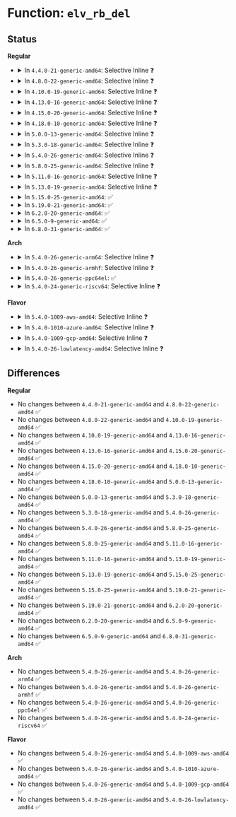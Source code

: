 # Function: <code>elv_rb_del</code>

## Status
<b>Regular</b>
<ul>
<li>
<details>
<summary>In <code>4.4.0-21-generic-amd64</code>: Selective Inline ❓</summary>

```c
void elv_rb_del(struct rb_root * root, struct request * rq)
```

```json
{
  "name": "elv_rb_del",
  "collision_type": "Unique Global",
  "inline_type": "Selective",
  "funcs": [
    {
      "addr": 18446744071582727312,
      "name": "elv_rb_del",
      "external": true,
      "loc": "block/elevator.c:318",
      "file": "block/elevator.c",
      "inline": "not declared, inlined",
      "caller_inline": [],
      "caller_func": [
        "block/deadline-iosched.c:deadline_merged_request",
        "block/deadline-iosched.c:deadline_dispatch_requests",
        "block/deadline-iosched.c:deadline_merged_requests",
        "block/cfq-iosched.c:cfq_remove_request"
      ]
    }
  ],
  "symbols": [
    {
      "addr": 18446744071582727312,
      "name": "elv_rb_del",
      "section": ".text",
      "bind": "STB_GLOBAL",
      "size": 56
    }
  ]
}
```
</details>
</li>
<li>
<details>
<summary>In <code>4.8.0-22-generic-amd64</code>: Selective Inline ❓</summary>

```c
void elv_rb_del(struct rb_root * root, struct request * rq)
```

```json
{
  "name": "elv_rb_del",
  "collision_type": "Unique Global",
  "inline_type": "Selective",
  "funcs": [
    {
      "addr": 18446744071583004816,
      "name": "elv_rb_del",
      "external": true,
      "loc": "block/elevator.c:318",
      "file": "block/elevator.c",
      "inline": "not declared, inlined",
      "caller_inline": [],
      "caller_func": [
        "block/deadline-iosched.c:deadline_dispatch_requests",
        "block/deadline-iosched.c:deadline_merged_requests",
        "block/deadline-iosched.c:deadline_merged_request",
        "block/cfq-iosched.c:cfq_remove_request"
      ]
    }
  ],
  "symbols": [
    {
      "addr": 18446744071583004816,
      "name": "elv_rb_del",
      "section": ".text",
      "bind": "STB_GLOBAL",
      "size": 56
    }
  ]
}
```
</details>
</li>
<li>
<details>
<summary>In <code>4.10.0-19-generic-amd64</code>: Selective Inline ❓</summary>

```c
void elv_rb_del(struct rb_root * root, struct request * rq)
```

```json
{
  "name": "elv_rb_del",
  "collision_type": "Unique Global",
  "inline_type": "Selective",
  "funcs": [
    {
      "addr": 18446744071583109184,
      "name": "elv_rb_del",
      "external": true,
      "loc": "block/elevator.c:318",
      "file": "block/elevator.c",
      "inline": "not declared, inlined",
      "caller_inline": [],
      "caller_func": [
        "block/deadline-iosched.c:deadline_dispatch_requests",
        "block/deadline-iosched.c:deadline_merged_requests",
        "block/deadline-iosched.c:deadline_merged_request",
        "block/cfq-iosched.c:cfq_remove_request"
      ]
    }
  ],
  "symbols": [
    {
      "addr": 18446744071583109184,
      "name": "elv_rb_del",
      "section": ".text",
      "bind": "STB_GLOBAL",
      "size": 56
    }
  ]
}
```
</details>
</li>
<li>
<details>
<summary>In <code>4.13.0-16-generic-amd64</code>: Selective Inline ❓</summary>

```c
void elv_rb_del(struct rb_root * root, struct request * rq)
```

```json
{
  "name": "elv_rb_del",
  "collision_type": "Unique Global",
  "inline_type": "Selective",
  "funcs": [
    {
      "addr": 18446744071583164944,
      "name": "elv_rb_del",
      "external": true,
      "loc": "block/elevator.c:344",
      "file": "block/elevator.c",
      "inline": "not declared, inlined",
      "caller_inline": [],
      "caller_func": [
        "block/deadline-iosched.c:deadline_dispatch_requests",
        "block/deadline-iosched.c:deadline_merged_requests",
        "block/deadline-iosched.c:deadline_merged_request",
        "block/cfq-iosched.c:cfq_remove_request"
      ]
    }
  ],
  "symbols": [
    {
      "addr": 18446744071583164944,
      "name": "elv_rb_del",
      "section": ".text",
      "bind": "STB_GLOBAL",
      "size": 56
    }
  ]
}
```
</details>
</li>
<li>
<details>
<summary>In <code>4.15.0-20-generic-amd64</code>: Selective Inline ❓</summary>

```c
void elv_rb_del(struct rb_root * root, struct request * rq)
```

```json
{
  "name": "elv_rb_del",
  "collision_type": "Unique Global",
  "inline_type": "Selective",
  "funcs": [
    {
      "addr": 18446744071583339744,
      "name": "elv_rb_del",
      "external": true,
      "loc": "block/elevator.c:361",
      "file": "block/elevator.c",
      "inline": "not declared, inlined",
      "caller_inline": [],
      "caller_func": [
        "block/deadline-iosched.c:deadline_dispatch_requests",
        "block/deadline-iosched.c:deadline_merged_requests",
        "block/deadline-iosched.c:deadline_merged_request",
        "block/cfq-iosched.c:cfq_remove_request"
      ]
    }
  ],
  "symbols": [
    {
      "addr": 18446744071583339744,
      "name": "elv_rb_del",
      "section": ".text",
      "bind": "STB_GLOBAL",
      "size": 56
    }
  ]
}
```
</details>
</li>
<li>
<details>
<summary>In <code>4.18.0-10-generic-amd64</code>: Selective Inline ❓</summary>

```c
void elv_rb_del(struct rb_root * root, struct request * rq)
```

```json
{
  "name": "elv_rb_del",
  "collision_type": "Unique Global",
  "inline_type": "Selective",
  "funcs": [
    {
      "addr": 18446744071583547696,
      "name": "elv_rb_del",
      "external": true,
      "loc": "block/elevator.c:330",
      "file": "block/elevator.c",
      "inline": "not declared, inlined",
      "caller_inline": [],
      "caller_func": [
        "block/deadline-iosched.c:deadline_dispatch_requests",
        "block/deadline-iosched.c:deadline_merged_requests",
        "block/deadline-iosched.c:deadline_merged_request",
        "block/cfq-iosched.c:cfq_remove_request"
      ]
    }
  ],
  "symbols": [
    {
      "addr": 18446744071583547696,
      "name": "elv_rb_del",
      "section": ".text",
      "bind": "STB_GLOBAL",
      "size": 47
    }
  ]
}
```
</details>
</li>
<li>
<details>
<summary>In <code>5.0.0-13-generic-amd64</code>: Selective Inline ❓</summary>

```c
void elv_rb_del(struct rb_root * root, struct request * rq)
```

```json
{
  "name": "elv_rb_del",
  "collision_type": "Unique Global",
  "inline_type": "Selective",
  "funcs": [
    {
      "addr": 18446744071583670688,
      "name": "elv_rb_del",
      "external": true,
      "loc": "block/elevator.c:265",
      "file": "block/elevator.c",
      "inline": "not declared, inlined",
      "caller_inline": [],
      "caller_func": [
        "block/mq-deadline.c:dd_request_merged",
        "block/mq-deadline.c:deadline_remove_request"
      ]
    }
  ],
  "symbols": [
    {
      "addr": 18446744071583670688,
      "name": "elv_rb_del",
      "section": ".text",
      "bind": "STB_GLOBAL",
      "size": 47
    }
  ]
}
```
</details>
</li>
<li>
<details>
<summary>In <code>5.3.0-18-generic-amd64</code>: Selective Inline ❓</summary>

```c
void elv_rb_del(struct rb_root * root, struct request * rq)
```

```json
{
  "name": "elv_rb_del",
  "collision_type": "Unique Global",
  "inline_type": "Selective",
  "funcs": [
    {
      "addr": 18446744071583859312,
      "name": "elv_rb_del",
      "external": true,
      "loc": "block/elevator.c:266",
      "file": "block/elevator.c",
      "inline": "not declared, inlined",
      "caller_inline": [],
      "caller_func": [
        "block/mq-deadline.c:dd_request_merged",
        "block/mq-deadline.c:deadline_remove_request"
      ]
    }
  ],
  "symbols": [
    {
      "addr": 18446744071583859312,
      "name": "elv_rb_del",
      "section": ".text",
      "bind": "STB_GLOBAL",
      "size": 47
    }
  ]
}
```
</details>
</li>
<li>
<details>
<summary>In <code>5.4.0-26-generic-amd64</code>: Selective Inline ❓</summary>

```c
void elv_rb_del(struct rb_root * root, struct request * rq)
```

```json
{
  "name": "elv_rb_del",
  "collision_type": "Unique Global",
  "inline_type": "Selective",
  "funcs": [
    {
      "addr": 18446744071583961952,
      "name": "elv_rb_del",
      "external": true,
      "loc": "block/elevator.c:276",
      "file": "block/elevator.c",
      "inline": "not declared, inlined",
      "caller_inline": [],
      "caller_func": [
        "block/mq-deadline.c:dd_request_merged",
        "block/mq-deadline.c:deadline_remove_request"
      ]
    }
  ],
  "symbols": [
    {
      "addr": 18446744071583961952,
      "name": "elv_rb_del",
      "section": ".text",
      "bind": "STB_GLOBAL",
      "size": 47
    }
  ]
}
```
</details>
</li>
<li>
<details>
<summary>In <code>5.8.0-25-generic-amd64</code>: Selective Inline ❓</summary>

```c
void elv_rb_del(struct rb_root * root, struct request * rq)
```

```json
{
  "name": "elv_rb_del",
  "collision_type": "Unique Global",
  "inline_type": "Selective",
  "funcs": [
    {
      "addr": 18446744071584349872,
      "name": "elv_rb_del",
      "external": true,
      "loc": "block/elevator.c:276",
      "file": "block/elevator.c",
      "inline": "not declared, inlined",
      "caller_inline": [],
      "caller_func": [
        "block/mq-deadline.c:dd_request_merged",
        "block/mq-deadline.c:deadline_remove_request"
      ]
    }
  ],
  "symbols": [
    {
      "addr": 18446744071584349872,
      "name": "elv_rb_del",
      "section": ".text",
      "bind": "STB_GLOBAL",
      "size": 47
    }
  ]
}
```
</details>
</li>
<li>
<details>
<summary>In <code>5.11.0-16-generic-amd64</code>: Selective Inline ❓</summary>

```c
void elv_rb_del(struct rb_root * root, struct request * rq)
```

```json
{
  "name": "elv_rb_del",
  "collision_type": "Unique Global",
  "inline_type": "Selective",
  "funcs": [
    {
      "addr": 18446744071584466512,
      "name": "elv_rb_del",
      "external": true,
      "loc": "block/elevator.c:275",
      "file": "block/elevator.c",
      "inline": "not declared, inlined",
      "caller_inline": [],
      "caller_func": [
        "block/mq-deadline.c:dd_request_merged",
        "block/mq-deadline.c:deadline_remove_request"
      ]
    }
  ],
  "symbols": [
    {
      "addr": 18446744071584466512,
      "name": "elv_rb_del",
      "section": ".text",
      "bind": "STB_GLOBAL",
      "size": 47
    }
  ]
}
```
</details>
</li>
<li>
<details>
<summary>In <code>5.13.0-19-generic-amd64</code>: Selective Inline ❓</summary>

```c
void elv_rb_del(struct rb_root * root, struct request * rq)
```

```json
{
  "name": "elv_rb_del",
  "collision_type": "Unique Global",
  "inline_type": "Selective",
  "funcs": [
    {
      "addr": 18446744071584501472,
      "name": "elv_rb_del",
      "external": true,
      "loc": "block/elevator.c:275",
      "file": "block/elevator.c",
      "inline": "not declared, inlined",
      "caller_inline": [],
      "caller_func": [
        "block/mq-deadline.c:dd_request_merged",
        "block/mq-deadline.c:deadline_remove_request"
      ]
    }
  ],
  "symbols": [
    {
      "addr": 18446744071584501472,
      "name": "elv_rb_del",
      "section": ".text",
      "bind": "STB_GLOBAL",
      "size": 47
    }
  ]
}
```
</details>
</li>
<li>
<details>
<summary>In <code>5.15.0-25-generic-amd64</code>: ✅</summary>

```c
void elv_rb_del(struct rb_root * root, struct request * rq)
```

```json
{
  "name": "elv_rb_del",
  "collision_type": "Unique Global",
  "inline_type": "No",
  "funcs": [
    {
      "addr": 18446744071584911824,
      "name": "elv_rb_del",
      "external": true,
      "loc": "block/elevator.c:275",
      "file": "block/elevator.c",
      "inline": "seen, unknown",
      "caller_inline": [],
      "caller_func": [
        "block/mq-deadline.c:dd_request_merged",
        "block/mq-deadline.c:deadline_remove_request"
      ]
    }
  ],
  "symbols": [
    {
      "addr": 18446744071584911824,
      "name": "elv_rb_del",
      "section": ".text",
      "bind": "STB_GLOBAL",
      "size": 47
    }
  ]
}
```
</details>
</li>
<li>
<details>
<summary>In <code>5.19.0-21-generic-amd64</code>: ✅</summary>

```c
void elv_rb_del(struct rb_root * root, struct request * rq)
```

```json
{
  "name": "elv_rb_del",
  "collision_type": "Unique Global",
  "inline_type": "No",
  "funcs": [
    {
      "addr": 18446744071585612800,
      "name": "elv_rb_del",
      "external": true,
      "loc": "block/elevator.c:280",
      "file": "block/elevator.c",
      "inline": "seen, unknown",
      "caller_inline": [],
      "caller_func": [
        "block/mq-deadline.c:dd_request_merged",
        "block/mq-deadline.c:deadline_remove_request"
      ]
    }
  ],
  "symbols": [
    {
      "addr": 18446744071585612800,
      "name": "elv_rb_del",
      "section": ".text",
      "bind": "STB_GLOBAL",
      "size": 64
    }
  ]
}
```
</details>
</li>
<li>
<details>
<summary>In <code>6.2.0-20-generic-amd64</code>: ✅</summary>

```c
void elv_rb_del(struct rb_root * root, struct request * rq)
```

```json
{
  "name": "elv_rb_del",
  "collision_type": "Unique Global",
  "inline_type": "No",
  "funcs": [
    {
      "addr": 18446744071586382080,
      "name": "elv_rb_del",
      "external": true,
      "loc": "block/elevator.c:248",
      "file": "block/elevator.c",
      "inline": "seen, unknown",
      "caller_inline": [],
      "caller_func": [
        "block/mq-deadline.c:dd_request_merged",
        "block/mq-deadline.c:deadline_remove_request"
      ]
    }
  ],
  "symbols": [
    {
      "addr": 18446744071586382080,
      "name": "elv_rb_del",
      "section": ".text",
      "bind": "STB_GLOBAL",
      "size": 64
    }
  ]
}
```
</details>
</li>
<li>
<details>
<summary>In <code>6.5.0-9-generic-amd64</code>: ✅</summary>

```c
void elv_rb_del(struct rb_root * root, struct request * rq)
```

```json
{
  "name": "elv_rb_del",
  "collision_type": "Unique Global",
  "inline_type": "No",
  "funcs": [
    {
      "addr": 18446744071586628400,
      "name": "elv_rb_del",
      "external": true,
      "loc": "block/elevator.c:248",
      "file": "block/elevator.c",
      "inline": "seen, unknown",
      "caller_inline": [],
      "caller_func": [
        "block/mq-deadline.c:__dd_dispatch_request",
        "block/mq-deadline.c:dd_merged_requests",
        "block/mq-deadline.c:dd_request_merged"
      ]
    }
  ],
  "symbols": [
    {
      "addr": 18446744071586628400,
      "name": "elv_rb_del",
      "section": ".text",
      "bind": "STB_GLOBAL",
      "size": 64
    }
  ]
}
```
</details>
</li>
<li>
<details>
<summary>In <code>6.8.0-31-generic-amd64</code>: ✅</summary>

```c
void elv_rb_del(struct rb_root * root, struct request * rq)
```

```json
{
  "name": "elv_rb_del",
  "collision_type": "Unique Global",
  "inline_type": "No",
  "funcs": [
    {
      "addr": 18446744071586899232,
      "name": "elv_rb_del",
      "external": true,
      "loc": "block/elevator.c:248",
      "file": "block/elevator.c",
      "inline": "seen, unknown",
      "caller_inline": [],
      "caller_func": [
        "block/mq-deadline.c:__dd_dispatch_request",
        "block/mq-deadline.c:dd_merged_requests",
        "block/mq-deadline.c:dd_request_merged"
      ]
    }
  ],
  "symbols": [
    {
      "addr": 18446744071586899232,
      "name": "elv_rb_del",
      "section": ".text",
      "bind": "STB_GLOBAL",
      "size": 64
    }
  ]
}
```
</details>
</li>
</ul>
<b>Arch</b>
<ul>
<li>
<details>
<summary>In <code>5.4.0-26-generic-arm64</code>: Selective Inline ❓</summary>

```c
void elv_rb_del(struct rb_root * root, struct request * rq)
```

```json
{
  "name": "elv_rb_del",
  "collision_type": "Unique Global",
  "inline_type": "Selective",
  "funcs": [
    {
      "addr": 18446603336495784720,
      "name": "elv_rb_del",
      "external": true,
      "loc": "block/elevator.c:276",
      "file": "block/elevator.c",
      "inline": "not declared, inlined",
      "caller_inline": [],
      "caller_func": [
        "block/mq-deadline.c:dd_request_merged",
        "block/mq-deadline.c:deadline_remove_request"
      ]
    }
  ],
  "symbols": [
    {
      "addr": 18446603336495784720,
      "name": "elv_rb_del",
      "section": ".text",
      "bind": "STB_GLOBAL",
      "size": 84
    }
  ]
}
```
</details>
</li>
<li>
<details>
<summary>In <code>5.4.0-26-generic-armhf</code>: Selective Inline ❓</summary>

```c
void elv_rb_del(struct rb_root * root, struct request * rq)
```

```json
{
  "name": "elv_rb_del",
  "collision_type": "Unique Global",
  "inline_type": "Selective",
  "funcs": [
    {
      "addr": 3229135840,
      "name": "elv_rb_del",
      "external": true,
      "loc": "block/elevator.c:276",
      "file": "block/elevator.c",
      "inline": "not declared, inlined",
      "caller_inline": [],
      "caller_func": [
        "block/mq-deadline.c:dd_request_merged",
        "block/mq-deadline.c:deadline_remove_request"
      ]
    }
  ],
  "symbols": [
    {
      "addr": 3229135840,
      "name": "elv_rb_del",
      "section": ".text",
      "bind": "STB_GLOBAL",
      "size": 64
    }
  ]
}
```
</details>
</li>
<li>
<details>
<summary>In <code>5.4.0-26-generic-ppc64el</code>: ✅</summary>

```c
void elv_rb_del(struct rb_root * root, struct request * rq)
```

```json
{
  "name": "elv_rb_del",
  "collision_type": "Unique Global",
  "inline_type": "No",
  "funcs": [
    {
      "addr": 13835058055289960896,
      "name": "elv_rb_del",
      "external": true,
      "loc": "block/elevator.c:276",
      "file": "block/elevator.c",
      "inline": "seen, unknown",
      "caller_inline": [],
      "caller_func": [
        "block/mq-deadline.c:dd_request_merged",
        "block/mq-deadline.c:deadline_remove_request"
      ]
    }
  ],
  "symbols": [
    {
      "addr": 13835058055289960896,
      "name": "elv_rb_del",
      "section": ".text",
      "bind": "STB_GLOBAL",
      "size": 108
    }
  ]
}
```
</details>
</li>
<li>
<details>
<summary>In <code>5.4.0-24-generic-riscv64</code>: Selective Inline ❓</summary>

```c
void elv_rb_del(struct rb_root * root, struct request * rq)
```

```json
{
  "name": "elv_rb_del",
  "collision_type": "Unique Global",
  "inline_type": "Selective",
  "funcs": [
    {
      "addr": 18446743936274927408,
      "name": "elv_rb_del",
      "external": true,
      "loc": "block/elevator.c:276",
      "file": "block/elevator.c",
      "inline": "not declared, inlined",
      "caller_inline": [],
      "caller_func": [
        "block/mq-deadline.c:dd_request_merged",
        "block/mq-deadline.c:deadline_remove_request"
      ]
    }
  ],
  "symbols": [
    {
      "addr": 18446743936274927408,
      "name": "elv_rb_del",
      "section": ".text",
      "bind": "STB_GLOBAL",
      "size": 70
    }
  ]
}
```
</details>
</li>
</ul>
<b>Flavor</b>
<ul>
<li>
<details>
<summary>In <code>5.4.0-1009-aws-amd64</code>: Selective Inline ❓</summary>

```c
void elv_rb_del(struct rb_root * root, struct request * rq)
```

```json
{
  "name": "elv_rb_del",
  "collision_type": "Unique Global",
  "inline_type": "Selective",
  "funcs": [
    {
      "addr": 18446744071583930688,
      "name": "elv_rb_del",
      "external": true,
      "loc": "block/elevator.c:276",
      "file": "block/elevator.c",
      "inline": "not declared, inlined",
      "caller_inline": [],
      "caller_func": [
        "block/mq-deadline.c:dd_request_merged",
        "block/mq-deadline.c:deadline_remove_request"
      ]
    }
  ],
  "symbols": [
    {
      "addr": 18446744071583930688,
      "name": "elv_rb_del",
      "section": ".text",
      "bind": "STB_GLOBAL",
      "size": 47
    }
  ]
}
```
</details>
</li>
<li>
<details>
<summary>In <code>5.4.0-1010-azure-amd64</code>: Selective Inline ❓</summary>

```c
void elv_rb_del(struct rb_root * root, struct request * rq)
```

```json
{
  "name": "elv_rb_del",
  "collision_type": "Unique Global",
  "inline_type": "Selective",
  "funcs": [
    {
      "addr": 18446744071583867632,
      "name": "elv_rb_del",
      "external": true,
      "loc": "block/elevator.c:276",
      "file": "block/elevator.c",
      "inline": "not declared, inlined",
      "caller_inline": [],
      "caller_func": [
        "block/mq-deadline.c:dd_request_merged",
        "block/mq-deadline.c:deadline_remove_request"
      ]
    }
  ],
  "symbols": [
    {
      "addr": 18446744071583867632,
      "name": "elv_rb_del",
      "section": ".text",
      "bind": "STB_GLOBAL",
      "size": 47
    }
  ]
}
```
</details>
</li>
<li>
<details>
<summary>In <code>5.4.0-1009-gcp-amd64</code>: Selective Inline ❓</summary>

```c
void elv_rb_del(struct rb_root * root, struct request * rq)
```

```json
{
  "name": "elv_rb_del",
  "collision_type": "Unique Global",
  "inline_type": "Selective",
  "funcs": [
    {
      "addr": 18446744071583914448,
      "name": "elv_rb_del",
      "external": true,
      "loc": "block/elevator.c:276",
      "file": "block/elevator.c",
      "inline": "not declared, inlined",
      "caller_inline": [],
      "caller_func": [
        "block/mq-deadline.c:dd_request_merged",
        "block/mq-deadline.c:deadline_remove_request"
      ]
    }
  ],
  "symbols": [
    {
      "addr": 18446744071583914448,
      "name": "elv_rb_del",
      "section": ".text",
      "bind": "STB_GLOBAL",
      "size": 47
    }
  ]
}
```
</details>
</li>
<li>
<details>
<summary>In <code>5.4.0-26-lowlatency-amd64</code>: Selective Inline ❓</summary>

```c
void elv_rb_del(struct rb_root * root, struct request * rq)
```

```json
{
  "name": "elv_rb_del",
  "collision_type": "Unique Global",
  "inline_type": "Selective",
  "funcs": [
    {
      "addr": 18446744071584015856,
      "name": "elv_rb_del",
      "external": true,
      "loc": "block/elevator.c:276",
      "file": "block/elevator.c",
      "inline": "not declared, inlined",
      "caller_inline": [],
      "caller_func": [
        "block/mq-deadline.c:dd_request_merged",
        "block/mq-deadline.c:deadline_remove_request"
      ]
    }
  ],
  "symbols": [
    {
      "addr": 18446744071584015856,
      "name": "elv_rb_del",
      "section": ".text",
      "bind": "STB_GLOBAL",
      "size": 47
    }
  ]
}
```
</details>
</li>
</ul>

## Differences
<b>Regular</b>
<ul>
<li>
No changes between <code>4.4.0-21-generic-amd64</code> and <code>4.8.0-22-generic-amd64</code> ✅
</li>
<li>
No changes between <code>4.8.0-22-generic-amd64</code> and <code>4.10.0-19-generic-amd64</code> ✅
</li>
<li>
No changes between <code>4.10.0-19-generic-amd64</code> and <code>4.13.0-16-generic-amd64</code> ✅
</li>
<li>
No changes between <code>4.13.0-16-generic-amd64</code> and <code>4.15.0-20-generic-amd64</code> ✅
</li>
<li>
No changes between <code>4.15.0-20-generic-amd64</code> and <code>4.18.0-10-generic-amd64</code> ✅
</li>
<li>
No changes between <code>4.18.0-10-generic-amd64</code> and <code>5.0.0-13-generic-amd64</code> ✅
</li>
<li>
No changes between <code>5.0.0-13-generic-amd64</code> and <code>5.3.0-18-generic-amd64</code> ✅
</li>
<li>
No changes between <code>5.3.0-18-generic-amd64</code> and <code>5.4.0-26-generic-amd64</code> ✅
</li>
<li>
No changes between <code>5.4.0-26-generic-amd64</code> and <code>5.8.0-25-generic-amd64</code> ✅
</li>
<li>
No changes between <code>5.8.0-25-generic-amd64</code> and <code>5.11.0-16-generic-amd64</code> ✅
</li>
<li>
No changes between <code>5.11.0-16-generic-amd64</code> and <code>5.13.0-19-generic-amd64</code> ✅
</li>
<li>
No changes between <code>5.13.0-19-generic-amd64</code> and <code>5.15.0-25-generic-amd64</code> ✅
</li>
<li>
No changes between <code>5.15.0-25-generic-amd64</code> and <code>5.19.0-21-generic-amd64</code> ✅
</li>
<li>
No changes between <code>5.19.0-21-generic-amd64</code> and <code>6.2.0-20-generic-amd64</code> ✅
</li>
<li>
No changes between <code>6.2.0-20-generic-amd64</code> and <code>6.5.0-9-generic-amd64</code> ✅
</li>
<li>
No changes between <code>6.5.0-9-generic-amd64</code> and <code>6.8.0-31-generic-amd64</code> ✅
</li>
</ul>
<b>Arch</b>
<ul>
<li>
No changes between <code>5.4.0-26-generic-amd64</code> and <code>5.4.0-26-generic-arm64</code> ✅
</li>
<li>
No changes between <code>5.4.0-26-generic-amd64</code> and <code>5.4.0-26-generic-armhf</code> ✅
</li>
<li>
No changes between <code>5.4.0-26-generic-amd64</code> and <code>5.4.0-26-generic-ppc64el</code> ✅
</li>
<li>
No changes between <code>5.4.0-26-generic-amd64</code> and <code>5.4.0-24-generic-riscv64</code> ✅
</li>
</ul>
<b>Flavor</b>
<ul>
<li>
No changes between <code>5.4.0-26-generic-amd64</code> and <code>5.4.0-1009-aws-amd64</code> ✅
</li>
<li>
No changes between <code>5.4.0-26-generic-amd64</code> and <code>5.4.0-1010-azure-amd64</code> ✅
</li>
<li>
No changes between <code>5.4.0-26-generic-amd64</code> and <code>5.4.0-1009-gcp-amd64</code> ✅
</li>
<li>
No changes between <code>5.4.0-26-generic-amd64</code> and <code>5.4.0-26-lowlatency-amd64</code> ✅
</li>
</ul>
